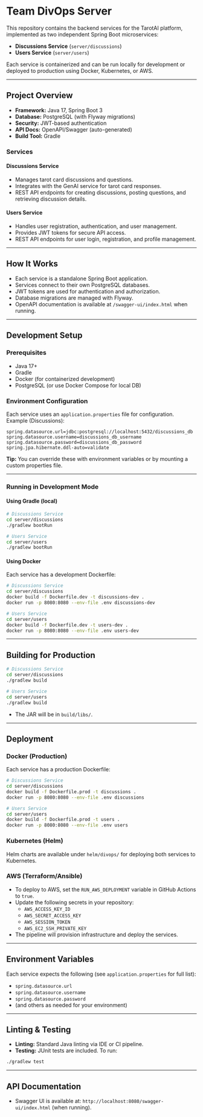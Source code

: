 # Team DivOps Server

This repository contains the backend services for the TarotAI platform, implemented as two independent Spring Boot microservices:

- **Discussions Service** (`server/discussions`)
- **Users Service** (`server/users`)

Each service is containerized and can be run locally for development or deployed to production using Docker, Kubernetes, or AWS.

---

## Project Overview

- **Framework:** Java 17, Spring Boot 3
- **Database:** PostgreSQL (with Flyway migrations)
- **Security:** JWT-based authentication
- **API Docs:** OpenAPI/Swagger (auto-generated)
- **Build Tool:** Gradle

### Services

#### Discussions Service

- Manages tarot card discussions and questions.
- Integrates with the GenAI service for tarot card responses.
- REST API endpoints for creating discussions, posting questions, and retrieving discussion details.

#### Users Service

- Handles user registration, authentication, and user management.
- Provides JWT tokens for secure API access.
- REST API endpoints for user login, registration, and profile management.

---

## How It Works

- Each service is a standalone Spring Boot application.
- Services connect to their own PostgreSQL databases.
- JWT tokens are used for authentication and authorization.
- Database migrations are managed with Flyway.
- OpenAPI documentation is available at `/swagger-ui/index.html` when running.

---

## Development Setup

### Prerequisites

- Java 17+
- Gradle
- Docker (for containerized development)
- PostgreSQL (or use Docker Compose for local DB)

### Environment Configuration

Each service uses an `application.properties` file for configuration. Example (Discussions):

```properties
spring.datasource.url=jdbc:postgresql://localhost:5432/discussions_db
spring.datasource.username=discussions_db_username
spring.datasource.password=discussions_db_password
spring.jpa.hibernate.ddl-auto=validate
```

**Tip:** You can override these with environment variables or by mounting a custom properties file.

---

### Running in Development Mode

#### Using Gradle (local)

```bash
# Discussions Service
cd server/discussions
./gradlew bootRun

# Users Service
cd server/users
./gradlew bootRun
```

#### Using Docker

Each service has a development Dockerfile:

```bash
# Discussions Service
cd server/discussions
docker build -f Dockerfile.dev -t discussions-dev .
docker run -p 8080:8080 --env-file .env discussions-dev

# Users Service
cd server/users
docker build -f Dockerfile.dev -t users-dev .
docker run -p 8080:8080 --env-file .env users-dev
```

---

## Building for Production

```bash
# Discussions Service
cd server/discussions
./gradlew build

# Users Service
cd server/users
./gradlew build
```

- The JAR will be in `build/libs/`.

---

## Deployment

### Docker (Production)

Each service has a production Dockerfile:

```bash
# Discussions Service
cd server/discussions
docker build -f Dockerfile.prod -t discussions .
docker run -p 8080:8080 --env-file .env discussions

# Users Service
cd server/users
docker build -f Dockerfile.prod -t users .
docker run -p 8080:8080 --env-file .env users
```

### Kubernetes (Helm)

Helm charts are available under `helm/divops/` for deploying both services to Kubernetes.

### AWS (Terraform/Ansible)

- To deploy to AWS, set the `RUN_AWS_DEPLOYMENT` variable in GitHub Actions to `true`.
- Update the following secrets in your repository:
  - `AWS_ACCESS_KEY_ID`
  - `AWS_SECRET_ACCESS_KEY`
  - `AWS_SESSION_TOKEN`
  - `AWS_EC2_SSH_PRIVATE_KEY`
- The pipeline will provision infrastructure and deploy the services.

---

## Environment Variables

Each service expects the following (see `application.properties` for full list):

- `spring.datasource.url`
- `spring.datasource.username`
- `spring.datasource.password`
- (and others as needed for your environment)

---

## Linting & Testing

- **Linting:** Standard Java linting via IDE or CI pipeline.
- **Testing:** JUnit tests are included. To run:

```bash
./gradlew test
```

---

## API Documentation

- Swagger UI is available at: `http://localhost:8080/swagger-ui/index.html` (when running).

